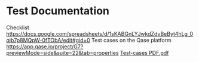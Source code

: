 # Test Documentation 
Checklist  https://docs.google.com/spreadsheets/d/1sKABGnLYJwkdZdvBeByt4hLg_0qjb7p8MQpW-0fTObA/edit#gid=0
Test cases on the Qase platform https://app.qase.io/project/G7?previewMode=side&suite=22&tab=properties
[Test-cases PDF.pdf](https://github.com/WilborneT/Test-Documentation/files/15183716/Test-cases.PDF.pdf)
